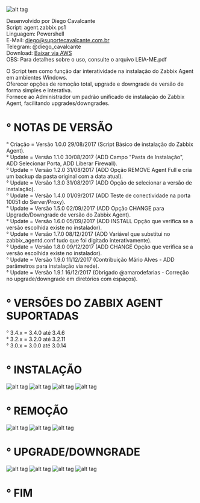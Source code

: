 ![alt tag](https://github.com/suportecavalcante/zabbix.agent/blob/master/screenshots/zabbix.jpg)

Desenvolvido por Diego Cavalcante\
Script: agent.zabbix.ps1\
Linguagem: Powershell\
E-Mail: diego@suportecavalcante.com.br\
Telegram: @diego_cavalcante\
Download: [Baixar via AWS](https://s3-sa-east-1.amazonaws.com/suportecavalcante.com.br/downloads/zabbix/agent.zabbix.zip)\
OBS: Para detalhes sobre o uso, consulte o arquivo LEIA-ME.pdf

O Script tem como função dar interatividade na instalação do Zabbix Agent em ambientes Windows.\
Oferecer opções de remoção total, upgrade e downgrade de versão de forma simples e interativa.\
Fornece ao Administrador um padrão unificado de instalação do Zabbix Agent, facilitando upgrades/downgrades.

# ° NOTAS DE VERSÃO

° Criação = Versão 1.0.0 29/08/2017 (Script Básico de instalação do Zabbix Agent).\
° Update = Versão 1.1.0 30/08/2017 (ADD Campo "Pasta de Instalação", ADD Selecionar Porta, ADD Liberar Firewall).\
° Update = Versão 1.2.0 31/08/2017 (ADD Opção REMOVE Agent Full e cria um backup da pasta original com a data atual).\
° Update = Versão 1.3.0 31/08/2017 (ADD Opção de selecionar a versão de instalação).\
° Update = Versão 1.4.0 01/09/2017 (ADD Teste de conectividade na porta 10051 do Server/Proxy).\
° Update = Versão 1.5.0 02/09/2017 (ADD Opção CHANGE para Upgrade/Downgrade de versão do Zabbix Agent).\
° Update = Versão 1.6.0 05/09/2017 (ADD INSTALL Opção que verifica se a versão escolhida existe no instalador).\
° Update = Versão 1.7.0 08/12/2017 (ADD Variável que substitui no zabbix_agentd.conf tudo que foi digitado interativamente).\
° Update = Versão 1.8.0 09/12/2017 (ADD CHANGE Opção que verifica se a versão escolhida existe no instalador).\
° Update = Versão 1.9.0 11/12/2017 (Contribuição Mário Alves - ADD parâmetros para instalação via rede).\
° Update = Versão 1.9.1 16/12/2017 (Obrigado @amarodefarias - Correção no upgrade/downgrade em diretórios com espaços).

# ° VERSÕES DO ZABBIX AGENT SUPORTADAS

° 3.4.x = 3.4.0 até 3.4.6\
° 3.2.x = 3.2.0 até 3.2.11\
° 3.0.x = 3.0.0 até 3.0.14

# ° INSTALAÇÃO

![alt tag](https://github.com/suportecavalcante/zabbix.agent/blob/master/screenshots/zabbix.agent.install01.png)
![alt tag](https://github.com/suportecavalcante/zabbix.agent/blob/master/screenshots/zabbix.agent.install02.png)
![alt tag](https://github.com/suportecavalcante/zabbix.agent/blob/master/screenshots/zabbix.agent.install03.png)
![alt tag](https://github.com/suportecavalcante/zabbix.agent/blob/master/screenshots/zabbix.agent.install04.png)

# ° REMOÇÃO

![alt tag](https://github.com/suportecavalcante/zabbix.agent/blob/master/screenshots/zabbix.agent.remove01.png)
![alt tag](https://github.com/suportecavalcante/zabbix.agent/blob/master/screenshots/zabbix.agent.remove02.png)
![alt tag](https://github.com/suportecavalcante/zabbix.agent/blob/master/screenshots/zabbix.agent.remove03.png)

# ° UPGRADE/DOWNGRADE

![alt tag](https://github.com/suportecavalcante/zabbix.agent/blob/master/screenshots/zabbix.agent.change01.png)
![alt tag](https://github.com/suportecavalcante/zabbix.agent/blob/master/screenshots/zabbix.agent.change02.png)
![alt tag](https://github.com/suportecavalcante/zabbix.agent/blob/master/screenshots/zabbix.agent.change03.png)
![alt tag](https://github.com/suportecavalcante/zabbix.agent/blob/master/screenshots/zabbix.agent.change04.png)

# ° FIM
